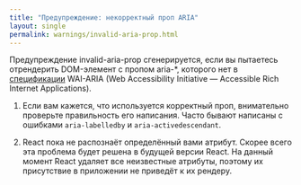 ```yaml
---
title: "Предупреждение: некорректный проп ARIA"
layout: single
permalink: warnings/invalid-aria-prop.html
---
```


Предупреждение invalid-aria-prop сгенерируется, если вы пытаетесь отрендерить DOM-элемент с пропом aria-*, которого нет в [спецификации](https://www.w3.org/TR/wai-aria-1.1/#states_and_properties) WAI-ARIA (Web Accessibility Initiative — Accessible Rich Internet Applications).

1. Если вам кажется, что используется корректный проп, внимательно проверьте правильность его написания. Часто бывают написаны с ошибками `aria-labelledby` и `aria-activedescendant`.

2. React пока не распознаёт определённый вами атрибут. Скорее всего эта проблема будет решена в будущей версии React. На данный момент React удаляет все неизвестные атрибуты, поэтому их присутствие в приложении не приведёт к их рендеру.
